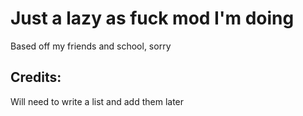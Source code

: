# Just a lazy as fuck mod I'm doing
Based off my friends and school, sorry

## Credits:
Will need to write a list and add them later
